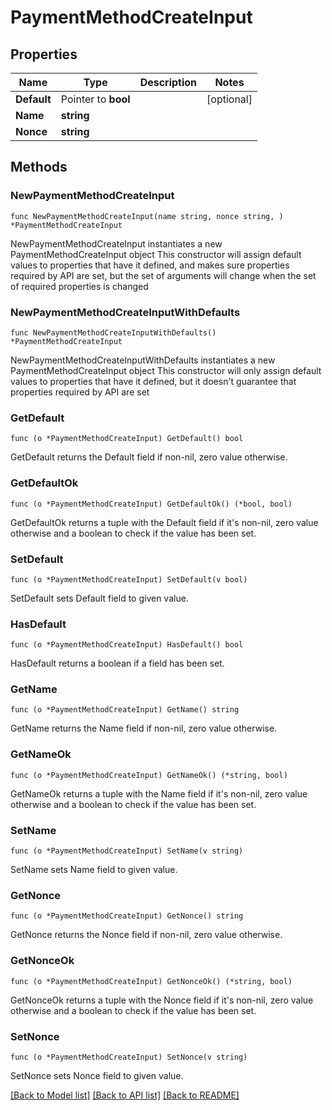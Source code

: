 # PaymentMethodCreateInput

## Properties

Name | Type | Description | Notes
------------ | ------------- | ------------- | -------------
**Default** | Pointer to **bool** |  | [optional] 
**Name** | **string** |  | 
**Nonce** | **string** |  | 

## Methods

### NewPaymentMethodCreateInput

`func NewPaymentMethodCreateInput(name string, nonce string, ) *PaymentMethodCreateInput`

NewPaymentMethodCreateInput instantiates a new PaymentMethodCreateInput object
This constructor will assign default values to properties that have it defined,
and makes sure properties required by API are set, but the set of arguments
will change when the set of required properties is changed

### NewPaymentMethodCreateInputWithDefaults

`func NewPaymentMethodCreateInputWithDefaults() *PaymentMethodCreateInput`

NewPaymentMethodCreateInputWithDefaults instantiates a new PaymentMethodCreateInput object
This constructor will only assign default values to properties that have it defined,
but it doesn't guarantee that properties required by API are set

### GetDefault

`func (o *PaymentMethodCreateInput) GetDefault() bool`

GetDefault returns the Default field if non-nil, zero value otherwise.

### GetDefaultOk

`func (o *PaymentMethodCreateInput) GetDefaultOk() (*bool, bool)`

GetDefaultOk returns a tuple with the Default field if it's non-nil, zero value otherwise
and a boolean to check if the value has been set.

### SetDefault

`func (o *PaymentMethodCreateInput) SetDefault(v bool)`

SetDefault sets Default field to given value.

### HasDefault

`func (o *PaymentMethodCreateInput) HasDefault() bool`

HasDefault returns a boolean if a field has been set.

### GetName

`func (o *PaymentMethodCreateInput) GetName() string`

GetName returns the Name field if non-nil, zero value otherwise.

### GetNameOk

`func (o *PaymentMethodCreateInput) GetNameOk() (*string, bool)`

GetNameOk returns a tuple with the Name field if it's non-nil, zero value otherwise
and a boolean to check if the value has been set.

### SetName

`func (o *PaymentMethodCreateInput) SetName(v string)`

SetName sets Name field to given value.


### GetNonce

`func (o *PaymentMethodCreateInput) GetNonce() string`

GetNonce returns the Nonce field if non-nil, zero value otherwise.

### GetNonceOk

`func (o *PaymentMethodCreateInput) GetNonceOk() (*string, bool)`

GetNonceOk returns a tuple with the Nonce field if it's non-nil, zero value otherwise
and a boolean to check if the value has been set.

### SetNonce

`func (o *PaymentMethodCreateInput) SetNonce(v string)`

SetNonce sets Nonce field to given value.



[[Back to Model list]](../README.md#documentation-for-models) [[Back to API list]](../README.md#documentation-for-api-endpoints) [[Back to README]](../README.md)


